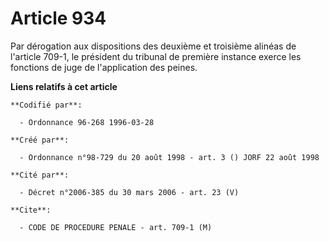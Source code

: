 # Article 934

Par dérogation aux dispositions des deuxième et troisième alinéas de l'article 709-1, le président du tribunal de première
instance exerce les fonctions de juge de l'application des peines.

**Liens relatifs à cet article**

	**Codifié par**:

	  - Ordonnance 96-268 1996-03-28

	**Créé par**:

	  - Ordonnance n°98-729 du 20 août 1998 - art. 3 () JORF 22 août 1998

	**Cité par**:

	  - Décret n°2006-385 du 30 mars 2006 - art. 23 (V)

	**Cite**:

	  - CODE DE PROCEDURE PENALE - art. 709-1 (M)
